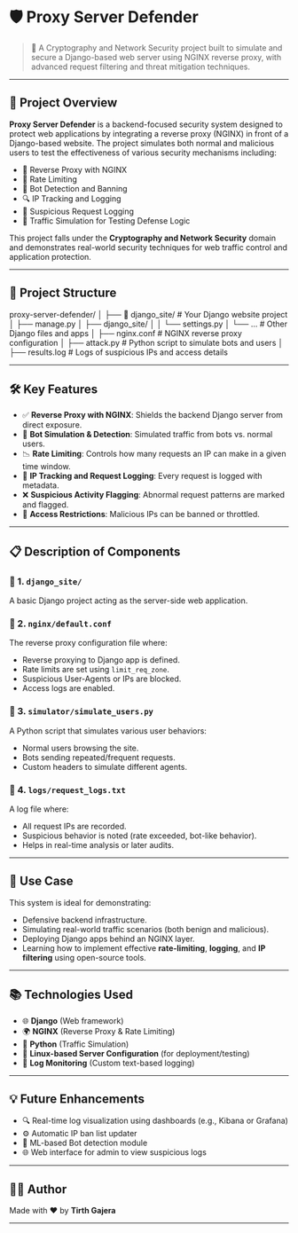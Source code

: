 # 🛡️ Proxy Server Defender

> 🔐 A Cryptography and Network Security project built to simulate and secure a Django-based web server using NGINX reverse proxy, with advanced request filtering and threat mitigation techniques.

---

## 📌 Project Overview

**Proxy Server Defender** is a backend-focused security system designed to protect web applications by integrating a reverse proxy (NGINX) in front of a Django-based website. The project simulates both normal and malicious users to test the effectiveness of various security mechanisms including:

- 🧱 Reverse Proxy with NGINX
- 🚫 Rate Limiting
- 🤖 Bot Detection and Banning
- 🔍 IP Tracking and Logging
- 📄 Suspicious Request Logging
- 🧪 Traffic Simulation for Testing Defense Logic

This project falls under the **Cryptography and Network Security** domain and demonstrates real-world security techniques for web traffic control and application protection.

---

## 📂 Project Structure

proxy-server-defender/
│
├── 📁 django_site/             # Your Django website project
│   ├── manage.py
│   ├── django_site/
│   │   └── settings.py
│   └── ...                    # Other Django files and apps
│
├── nginx.conf                 # NGINX reverse proxy configuration
│
├── attack.py                  # Python script to simulate bots and users
│
├── results.log                # Logs of suspicious IPs and access details


---

## 🛠️ Key Features

- ✅ **Reverse Proxy with NGINX**: Shields the backend Django server from direct exposure.
- 🧠 **Bot Simulation & Detection**: Simulated traffic from bots vs. normal users.
- 📉 **Rate Limiting**: Controls how many requests an IP can make in a given time window.
- 📌 **IP Tracking and Request Logging**: Every request is logged with metadata.
- ❌ **Suspicious Activity Flagging**: Abnormal request patterns are marked and flagged.
- 🔐 **Access Restrictions**: Malicious IPs can be banned or throttled.

---

## 📋 Description of Components

### 🧩 1. `django_site/`
A basic Django project acting as the server-side web application.

### 🧩 2. `nginx/default.conf`
The reverse proxy configuration file where:
- Reverse proxying to Django app is defined.
- Rate limits are set using `limit_req_zone`.
- Suspicious User-Agents or IPs are blocked.
- Access logs are enabled.

### 🧩 3. `simulator/simulate_users.py`
A Python script that simulates various user behaviors:
- Normal users browsing the site.
- Bots sending repeated/frequent requests.
- Custom headers to simulate different agents.

### 🧩 4. `logs/request_logs.txt`
A log file where:
- All request IPs are recorded.
- Suspicious behavior is noted (rate exceeded, bot-like behavior).
- Helps in real-time analysis or later audits.

---

## 🎯 Use Case

This system is ideal for demonstrating:
- Defensive backend infrastructure.
- Simulating real-world traffic scenarios (both benign and malicious).
- Deploying Django apps behind an NGINX layer.
- Learning how to implement effective **rate-limiting**, **logging**, and **IP filtering** using open-source tools.

---

## 📚 Technologies Used

- 🌐 **Django** (Web framework)
- 🌍 **NGINX** (Reverse Proxy & Rate Limiting)
- 🐍 **Python** (Traffic Simulation)
- 📁 **Linux-based Server Configuration** (for deployment/testing)
- 📜 **Log Monitoring** (Custom text-based logging)

---

## 💡 Future Enhancements

- 🔍 Real-time log visualization using dashboards (e.g., Kibana or Grafana)
- ⚙️ Automatic IP ban list updater
- 🧠 ML-based Bot detection module
- 🌐 Web interface for admin to view suspicious logs

---

## 👨‍💻 Author

Made with ❤️ by **Tirth Gajera**

---


